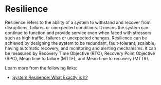 # Resilience

Resilience refers to the ability of a system to withstand and recover from disruptions, failures or unexpected conditions. It means the system can continue to function and provide service even when faced with stressors such as high traffic, failures or unexpected changes. Resilience can be achieved by designing the system to be redundant, fault-tolerant, scalable, having automatic recovery, and monitoring and alerting mechanisms. It can be measured by Recovery Time Objective (RTO), Recovery Point Objective (RPO), Mean time to failure (MTTF), and Mean time to recovery (MTTR).

Learn more from the following links:

- [System Resilience: What Exactly is it?](https://insights.sei.cmu.edu/blog/system-resilience-what-exactly-is-it/)